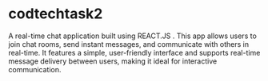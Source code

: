 # codtechtask2
A real-time chat application built using REACT.JS . This app allows users to join chat rooms, send instant messages, and communicate with others in real-time. It features a simple, user-friendly interface and supports real-time message delivery between users, making it ideal for interactive communication.
